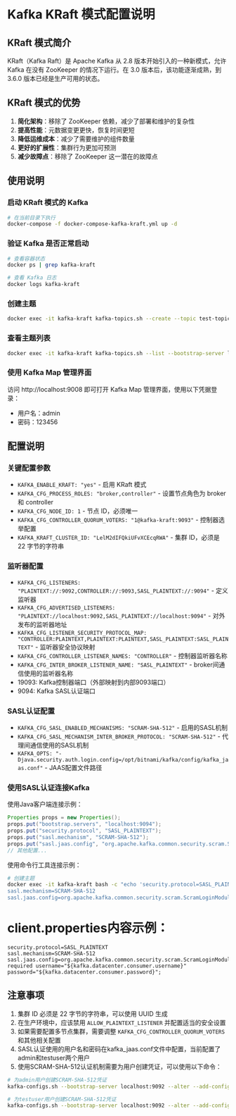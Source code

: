 # Kafka KRaft 模式配置说明

## KRaft 模式简介

KRaft（Kafka Raft）是 Apache Kafka 从 2.8 版本开始引入的一种新模式，允许 Kafka 在没有 ZooKeeper 的情况下运行。在 3.0 版本后，该功能逐渐成熟，到 3.6.0 版本已经是生产可用的状态。

## KRaft 模式的优势

1. **简化架构**：移除了 ZooKeeper 依赖，减少了部署和维护的复杂性
2. **提高性能**：元数据变更更快，恢复时间更短
3. **降低运维成本**：减少了需要维护的组件数量
4. **更好的扩展性**：集群行为更加可预测
5. **减少故障点**：移除了 ZooKeeper 这一潜在的故障点

## 使用说明

### 启动 KRaft 模式的 Kafka

```bash
# 在当前目录下执行
docker-compose -f docker-compose-kafka-kraft.yml up -d
```

### 验证 Kafka 是否正常启动

```bash
# 查看容器状态
docker ps | grep kafka-kraft

# 查看 Kafka 日志
docker logs kafka-kraft
```

### 创建主题

```bash
docker exec -it kafka-kraft kafka-topics.sh --create --topic test-topic --bootstrap-server localhost:9092 --partitions 1 --replication-factor 1
```

### 查看主题列表

```bash
docker exec -it kafka-kraft kafka-topics.sh --list --bootstrap-server localhost:9092
```

### 使用 Kafka Map 管理界面

访问 http://localhost:9008 即可打开 Kafka Map 管理界面，使用以下凭据登录：

- 用户名：admin
- 密码：123456

## 配置说明

### 关键配置参数

- `KAFKA_ENABLE_KRAFT: "yes"` - 启用 KRaft 模式
- `KAFKA_CFG_PROCESS_ROLES: "broker,controller"` - 设置节点角色为 broker 和 controller
- `KAFKA_CFG_NODE_ID: 1` - 节点 ID，必须唯一
- `KAFKA_CFG_CONTROLLER_QUORUM_VOTERS: "1@kafka-kraft:9093"` - 控制器选举配置
- `KAFKA_KRAFT_CLUSTER_ID: "LelM2dIFQkiUFvXCEcqRWA"` - 集群 ID，必须是 22 字节的字符串

### 监听器配置

- `KAFKA_CFG_LISTENERS: "PLAINTEXT://:9092,CONTROLLER://:9093,SASL_PLAINTEXT://:9094"` - 定义监听器
- `KAFKA_CFG_ADVERTISED_LISTENERS: "PLAINTEXT://localhost:9092,SASL_PLAINTEXT://localhost:9094"` - 对外发布的监听器地址
- `KAFKA_CFG_LISTENER_SECURITY_PROTOCOL_MAP: "CONTROLLER:PLAINTEXT,PLAINTEXT:PLAINTEXT,SASL_PLAINTEXT:SASL_PLAINTEXT"` - 监听器安全协议映射
- `KAFKA_CFG_CONTROLLER_LISTENER_NAMES: "CONTROLLER"` - 控制器监听器名称
- `KAFKA_CFG_INTER_BROKER_LISTENER_NAME: "SASL_PLAINTEXT"` - broker间通信使用的监听器名称
- 19093: Kafka控制器端口（外部映射到内部9093端口）
- 9094: Kafka SASL认证端口

### SASL认证配置

- `KAFKA_CFG_SASL_ENABLED_MECHANISMS: "SCRAM-SHA-512"` - 启用的SASL机制
- `KAFKA_CFG_SASL_MECHANISM_INTER_BROKER_PROTOCOL: "SCRAM-SHA-512"` - 代理间通信使用的SASL机制
- `KAFKA_OPTS: "-Djava.security.auth.login.config=/opt/bitnami/kafka/config/kafka_jaas.conf"` - JAAS配置文件路径

### 使用SASL认证连接Kafka

使用Java客户端连接示例：

```java
Properties props = new Properties();
props.put("bootstrap.servers", "localhost:9094");
props.put("security.protocol", "SASL_PLAINTEXT");
props.put("sasl.mechanism", "SCRAM-SHA-512");
props.put("sasl.jaas.config", "org.apache.kafka.common.security.scram.ScramLoginModule required username=\"${kafka.datacenter.consumer.username}\" password=\"${kafka.datacenter.consumer.password}\";")
// 其他配置...
```

使用命令行工具连接示例：

```bash
# 创建主题
docker exec -it kafka-kraft bash -c "echo 'security.protocol=SASL_PLAINTEXT
sasl.mechanism=SCRAM-SHA-512
sasl.jaas.config=org.apache.kafka.common.security.scram.ScramLoginModule required username="${kafka.datacenter.consumer.username}" password="${kafka.datacenter.consumer.password}";' > /tmp/client-sasl.properties && kafka-topics.sh --create --topic secure-topic --bootstrap-server localhost:9094 --command-config /tmp/client-sasl.properties --partitions 1 --replication-factor 1"
```

# client.properties内容示例：
```properties
security.protocol=SASL_PLAINTEXT
sasl.mechanism=SCRAM-SHA-512
sasl.jaas.config=org.apache.kafka.common.security.scram.ScramLoginModule required username="${kafka.datacenter.consumer.username}" password="${kafka.datacenter.consumer.password}";
```


## 注意事项

1. 集群 ID 必须是 22 字节的字符串，可以使用 UUID 生成
2. 在生产环境中，应该禁用 `ALLOW_PLAINTEXT_LISTENER` 并配置适当的安全设置
3. 如果需要配置多节点集群，需要调整 `KAFKA_CFG_CONTROLLER_QUORUM_VOTERS` 和其他相关配置
4. SASL认证使用的用户名和密码在kafka_jaas.conf文件中配置，当前配置了admin和testuser两个用户
5. 使用SCRAM-SHA-512认证机制需要为用户创建凭证，可以使用以下命令：

```bash
# 为admin用户创建SCRAM-SHA-512凭证
kafka-configs.sh --bootstrap-server localhost:9092 --alter --add-config 'SCRAM-SHA-512=[password=admin123]' --entity-type users --entity-name admin

# 为testuser用户创建SCRAM-SHA-512凭证
kafka-configs.sh --bootstrap-server localhost:9092 --alter --add-config 'SCRAM-SHA-512=[password=testuser123]' --entity-type users --entity-name testuser
```